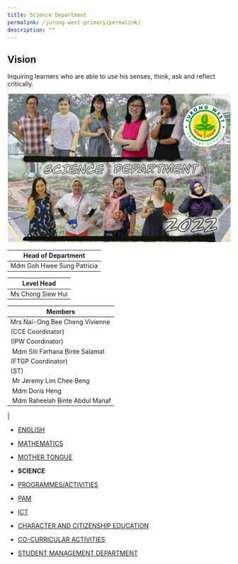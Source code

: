 ```yaml
---
title: Science Department
permalink: /jurong-west-primary/permalink/
description: ""
---
```

Vision
------

Inquiring learners who are able to use his senses, think, ask and reflect critically.  

![SC](/images/Science2022.jpg)


| Head of Department |
| --- |
| Mdm Goh Hwee Sung Patricia |

  

| Level Head |
| --- |
| Ms Chong Siew Hui |

  

| Members |
| --- |
| Mrs Nai-Ong Bee Cheng Vivienne  
(CCE Coordinator) | Ms Siti Nur Syahirah Bte Rahamat  
(IPW Coordinator) |
|  Mdm Siti Farhana Binte Salamat  
(FTGP Coordinator) | Mrs Seng-Liu Hongping   
(ST) |
|  Mr Jeremy Lim Chee Beng  
 |  Mdm Doris Heng |
|  Mdm Raheelah Binte Abdul Manaf | Ms Val Tan Yan Kai   
 |

*   [ENGLISH](https://jurongwestpri.moe.edu.sg/jwps-learning-experience/english)
*   [MATHEMATICS](https://jurongwestpri.moe.edu.sg/jwps-learning-experience/mathematics)
*   [MOTHER TONGUE](https://jurongwestpri.moe.edu.sg/jwps-learning-experience/mother-tongue)
*   **SCIENCE**

*   [PROGRAMMES/ACTIVITIES](https://jurongwestpri.moe.edu.sg/jwps-learning-experience/science/programmes-activities)

*   [PAM](https://jurongwestpri.moe.edu.sg/jwps-learning-experience/pam)
*   [ICT](https://jurongwestpri.moe.edu.sg/jwps-learning-experience/ict)
*   [CHARACTER AND CITIZENSHIP EDUCATION](https://jurongwestpri.moe.edu.sg/jwps-learning-experience/character-and-citizenship-education)
*   [CO-CURRICULAR ACTIVITIES](https://jurongwestpri.moe.edu.sg/jwps-learning-experience/co-curricular-activities)
*   [STUDENT MANAGEMENT DEPARTMENT](https://jurongwestpri.moe.edu.sg/jwps-learning-experience/student-management-department)